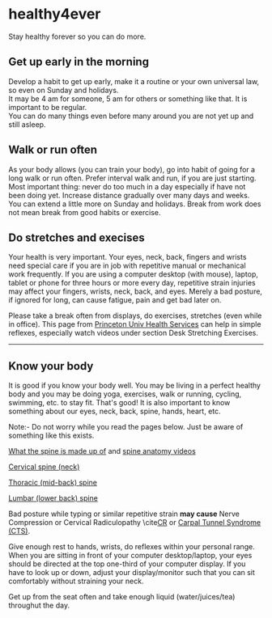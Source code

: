 # healthy4ever
Stay healthy forever so you can do more. 

## Get up early in the morning 

Develop a habit to get up early, make it a routine or your own universal law, so even on Sunday and holidays.   
It may be 4 am for someone, 5 am for others or something like that. It is important to be regular.   
You can do many things even before many around you are not yet up and still asleep.   

## Walk or run often  

As your body allows (you can train your body), go into habit of going for a long walk or run often. Prefer interval walk and run, if you are just starting. Most important thing: never do too much in a day especially if have not been doing yet. Increase distance gradually over many days and weeks. You can extend a little more on Sunday and holidays. Break from work does not mean break from good habits or exercise.     

## Do stretches and execises 

Your health is very important. Your eyes, neck, back, fingers and wrists need special care if you are in job with repetitive manual or mechanical work frequently. If you are using a computer desktop (with mouse), laptop, tablet or phone for three hours or more every day, repetitive strain injuries may affect your fingers, wrists, neck, back, and eyes. Merely a bad posture, if ignored for long, can cause fatigue, pain and get bad later on.    

Please take a break often from displays, do exercises, stretches (even while in office). This page from [Princeton Univ Health Services](https://uhs.princeton.edu/health-resources/ergonomics-computer-use) can help in simple reflexes, especially watch videos under section Desk Stretching Exercises.    

---- 

## Know your body 

It is good if you know your body well. You may be living in a perfect healthy body and you may be doing yoga, exercises, walk or running, cycling, swimming, etc. to stay fit. That's good! It is also important to know something about our eyes, neck, back, spine, hands, heart, etc.    

Note:- Do not worry while you read the pages below. Just be aware of something like this exists.    

[What the spine is made up of](https://www.spineuniverse.com/sites/default/files/imagecache/gallery-large/wysiwyg_imageupload/3998/2020/03/03/segments_spine_labeled_shutterstock_534669922.jpg) and [spine anatomy videos](https://www.spine-health.com/video/cervical-muscle-anatomy-animation)    

[Cervical spine (neck)](https://www.spineuniverse.com/anatomy/cervical-spine-anatomy-neck)    

[Thoracic (mid-back) spine](https://www.spineuniverse.com/anatomy/thoracic-spine)    

[Lumbar (lower back) spine](https://www.spineuniverse.com/anatomy/lumbar-spine)   

Bad posture while typing or similar repetitive strain **may cause** Nerve Compression or Cervical Radiculopathy \cite[CR](https://www.spineuniverse.com/anatomy/cervical-spine-anatomy-neck) or [Carpal Tunnel Syndrome (CTS)](https://www.ninds.nih.gov/Disorders/Patient-Caregiver-Education/Fact-Sheets/Carpal-Tunnel-Syndrome-Fact-Sheet).    

Give enough rest to hands, wrists, do reflexes within your personal range. When you are sitting in front of your computer desktop/laptop, your eyes should be directed at the top one-third of your computer display. If you have to look up or down, adjust your display/monitor such that you can sit comfortably without straining your neck.     

Get up from the seat often and take enough liquid (water/juices/tea) throughut the day.   
